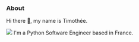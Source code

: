 ### About
Hi there 👋, my name is Timothée.

<img src="https://github.com/nanakin/nanakin/assets/14202917/a70cc56b-3246-4e3f-99fb-58b4874d7fc0"> I'm a Python Software Engineer based in France.



<!--
**timothee-oc/timothee-oc** is a ✨ _special_ ✨ repository because its `README.md` (this file) appears on your GitHub profile.

Here are some ideas to get you started:

- 🔭 I’m currently working on ...
- 🌱 I’m currently learning ...
- 👯 I’m looking to collaborate on ...
- 🤔 I’m looking for help with ...
- 💬 Ask me about ...
- 📫 How to reach me: ...
- 😄 Pronouns: ...
- ⚡ Fun fact: ...
-->
